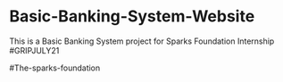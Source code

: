 # Basic-Banking-System-Website
This is a Basic Banking System project for Sparks Foundation Internship #GRIPJULY21

#The-sparks-foundation
